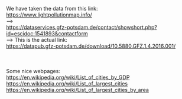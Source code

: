 We have taken the data from this link: <br>
https://www.lightpollutionmap.info/ <br>
--> <br>
https://dataservices.gfz-potsdam.de/contact/showshort.php?id=escidoc:1541893&contactform <br>
--> This is the actual link: <br>
https://datapub.gfz-potsdam.de/download/10.5880.GFZ.1.4.2016.001/ <br>
<br> <br> <br>
Some nice webpages: <br>
https://en.wikipedia.org/wiki/List_of_cities_by_GDP <br>
https://en.wikipedia.org/wiki/List_of_largest_cities <br>
https://en.wikipedia.org/wiki/List_of_largest_cities_by_area <br>

